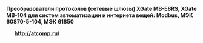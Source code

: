 ﻿**Преобразователи протоколов (сетевые шлюзы) XGate MB-E8RS, XGate MB-104 для систем автоматизации и интернета вещей: Modbus, МЭК 60870-5-104, МЭК 61850**

`	`**http://atcomp.ru/**